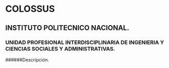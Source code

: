 # COLOSSUS
## INSTITUTO POLITECNICO NACIONAL.
### UNIDAD PROFESIONAL INTERDISCIPLINARIA DE INGENIERIA Y CIENCIAS SOCIALES Y ADMINISTRATIVAS.

######Descripción.
